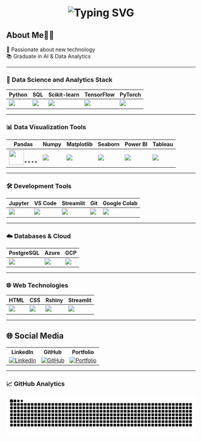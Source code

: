 <h1 align="center">
  <img src="https://readme-typing-svg.demolab.com?font=Fira+Code&weight=600&size=24&pause=1000&color=0A66C2&center=true&vCenter=true&width=600&lines=Hello%2C+I'm+Yuqi.;Welcome+to+my+GitHub+Profile!" alt="Typing SVG" />
</h1>


## About Me👩‍💻 

 🎯 Passionate about new technology   
 📚 Graduate in AI & Data Analytics  

---

### 🚀 Data Science and Analytics Stack

| Python | SQL | Scikit-learn | TensorFlow | PyTorch |
|--------|-----|--------------|------------|---------|
| <img src="https://img.icons8.com/color/48/python.png" width="40"/> | <img src="https://img.icons8.com/ios-filled/50/000000/sql.png" width="40"/> | <img src="https://upload.wikimedia.org/wikipedia/commons/0/05/Scikit_learn_logo_small.svg" width="40"/> | <img src="https://www.vectorlogo.zone/logos/tensorflow/tensorflow-icon.svg" width="40"/> | <img src="https://pytorch.org/assets/images/pytorch-logo.png" width="40"/> |

---

### 📊 Data Visualization Tools

| Pandas | Numpy | Matplotlib | Seaborn | Power BI | Tableau |
|--------|-------|------------|---------|----------|---------|
| <img src="https://cdn.jsdelivr.net/gh/devicons/devicon/icons/pandas/pandas-original.svg" width="40" height="40"/>**** | <img src="https://cdn.jsdelivr.net/gh/devicons/devicon/icons/numpy/numpy-original.svg" width="40"/> | <img src="https://cdn.jsdelivr.net/gh/devicons/devicon/icons/matplotlib/matplotlib-original.svg" width="40"/> | <img src="https://seaborn.pydata.org/_static/logo-wide-lightbg.svg" width="80"/> | <img src="https://img.icons8.com/color/48/power-bi.png" width="40"/> | <img src="https://upload.wikimedia.org/wikipedia/commons/4/4b/Tableau_Logo.png" width="40"/> |

---

### 🛠 Development Tools

| Jupyter | VS Code | Streamlit | Git | Google Colab |
|---------|---------|-----------|-----|---------------|
| <img src="https://jupyter.org/assets/homepage/main-logo.svg" width="40"/> | <img src="https://img.icons8.com/fluent/48/visual-studio-code-2019.png" width="40"/> | <img src="https://streamlit.io/images/brand/streamlit-logo-primary-colormark-darktext.svg" width="40"/> | <img src="https://git-scm.com/images/logos/downloads/Git-Icon-1788C.png" width="40"/> | <img src="https://upload.wikimedia.org/wikipedia/commons/d/d0/Google_Colaboratory_SVG_Logo.svg" width="40"/> |

---

### ☁️ Databases & Cloud

| PostgreSQL | Azure | GCP | 
|------------|-------|-----|
| <img src="https://www.postgresql.org/media/img/about/press/elephant.png" width="40"/> | <img src="https://img.icons8.com/color/48/azure-1.png" width="40"/> | <img src="https://img.icons8.com/color/48/google-cloud.png" width="40"/> |

---

### 🌐 Web Technologies

| HTML | CSS |Rshiny | Streamlit |
|------|-----|-------|-----------|
| <img src="https://img.icons8.com/color/48/html-5--v1.png" width="40"/> | <img src="https://img.icons8.com/color/48/css3.png" width="40"/> | <img src="https://www.r-project.org/logo/Rlogo.png" width="40"/> | <img src="https://streamlit.io/images/brand/streamlit-logo-primary-colormark-darktext.svg" width="40"/> |

---

## 🌐 Social Media 

<table>
  <tr>
    <th>LinkedIn</th>
    <th>GitHub</th>
    <th>Portfolio</th>
  </tr>
  <tr>
    <td align="center">
      <a href="http://www.linkedin.com/in/yuqi929" target="_blank">
        <img src="https://cdn.jsdelivr.net/gh/devicons/devicon/icons/linkedin/linkedin-original.svg" alt="LinkedIn" width="40" height="40"/>
      </a>
    </td>
    <td align="center">
      <a href="https://github.com/yuqi-yuki" target="_blank">
        <img src="https://cdn.jsdelivr.net/gh/devicons/devicon/icons/github/github-original.svg" alt="GitHub" width="40" height="40"/>
      </a>
    </td>
    <td align="center">
      <a href="https://yuqi-yuki.github.io/yuqi-portfolio" target="_blank">
        <img src="https://img.icons8.com/color/48/000000/domain--v1.png" alt="Portfolio" width="40" height="40"/>
      </a>
    </td>
  </tr>
</table>

---

### 📈 GitHub Analytics

![snake gif](https://raw.githubusercontent.com/yuqi-yuki/yuqi-yuki/output/github-contribution-grid-snake.svg)
